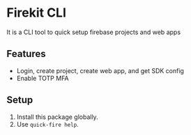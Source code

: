 # Firekit CLI

It is a CLI tool to quick setup firebase projects and web apps

## Features

- Login, create project, create web app, and get SDK config
- Enable TOTP MFA

## Setup

1. Install this package globally.
2. Use `quick-fire help`.
